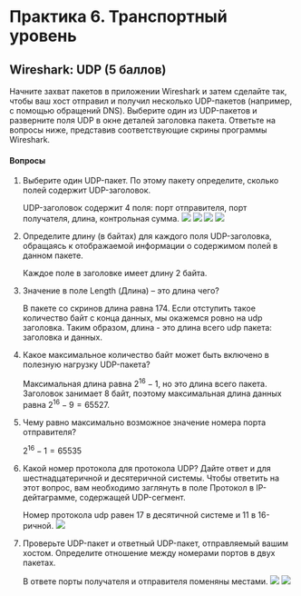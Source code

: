 # Практика 6. Транспортный уровень

## Wireshark: UDP (5 баллов)
Начните захват пакетов в приложении Wireshark и затем сделайте так, чтобы ваш хост отправил и
получил несколько UDP-пакетов (например, с помощью обращений DNS).
Выберите один из UDP-пакетов и разверните поля UDP в окне деталей заголовка пакета.
Ответьте на вопросы ниже, представив соответствующие скрины программы Wireshark.

#### Вопросы
1. Выберите один UDP-пакет. По этому пакету определите, сколько полей содержит UDP-заголовок.

   UDP-заголовок содержит 4 поля: порт отправителя, порт получателя, длина, контрольная сумма.
   <img src="screens/source_port.png">
   <img src="screens/destination_port.png">
   <img src="screens/length.png">
   <img src="screens/checksum.png">

2. Определите длину (в байтах) для каждого поля UDP-заголовка, обращаясь к отображаемой
   информации о содержимом полей в данном пакете.

   Каждое поле в заголовке имеет длину 2 байта.

3. Значение в поле Length (Длина) – это длина чего?

   В пакете со скринов длина равна 174. 
   Если отступить такое количество байт с конца данных, мы окажемся ровно на udp заголовка.
   Таким образом, длина - это длина всего udp пакета: заголовка и данных.

4. Какое максимальное количество байт может быть включено в полезную нагрузку UDP-пакета?

   Максимальная длина равна $2^{16}-1$, но это длина всего пакета. 
   Заголовок занимает 8 байт, поэтому максимальная длина данных равна $2^16-9 = 65527$.


5. Чему равно максимально возможное значение номера порта отправителя?
   
   $2^{16}-1 = 65535$

6. Какой номер протокола для протокола UDP? Дайте ответ и для шестнадцатеричной и
   десятеричной системы. Чтобы ответить на этот вопрос, вам необходимо заглянуть в поле
   Протокол в IP-дейтаграмме, содержащей UDP-сегмент.

   Номер протокола udp равен 17 в десятичной системе и 11 в 16-ричной.
   <img src="screens/protocol.png">

7. Проверьте UDP-пакет и ответный UDP-пакет, отправляемый вашим хостом. Определите
   отношение между номерами портов в двух пакетах.

   В ответе порты получателя и отправителя поменяны местами.
   <img src="screens/dns_request.png">
   <img src="screens/dns_answer.png">